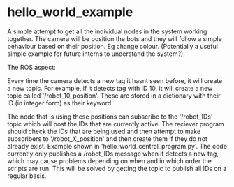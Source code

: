# hello_world_example
A simple attempt to get all the individual nodes in the system working together. The camera will be position the bots and they will follow a simple behaviour based on their position. Eg change colour. (Potentially a useful simple example for future interns to understand the system?)

The ROS aspect:

Every time the camera detects a new tag it hasnt seen before, it will create a new topic. For example, if it detects tag with ID 10, it will create a new topic called '/robot_10_position'. These are stored in a dictionary with their ID (in integer form) as their keyword.

The node that is using these positions can subscribe to the '/robot_IDs' topic which will post the IDs that are currently active. The reciever program should check the IDs that are being used and then attempt to make subscribers to '/robot_X_position' and then create them if they do not already exist. Example shown in 'hello_world_central_program.py'. The code currently only publishes a /robot_IDs message when it detects a new tag, which may cause problems depending on when and in which order the scripts are run. This will be solved by getting the topic to publish all IDs on a regular basis.
